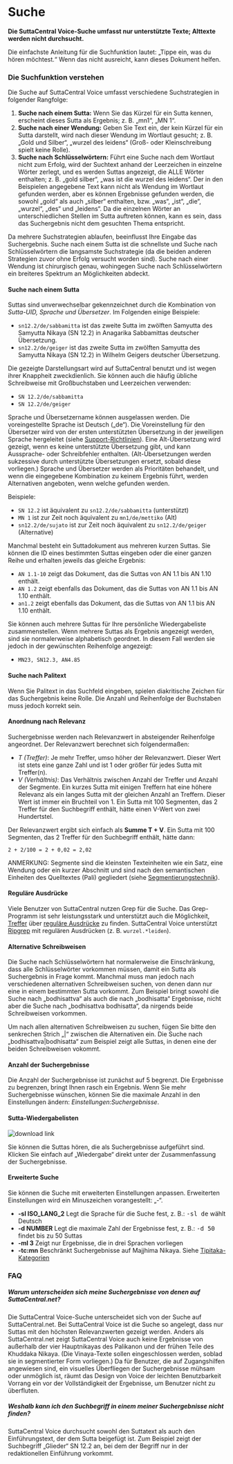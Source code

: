 # Suche
**Die SuttaCentral Voice-Suche umfasst nur unterstützte Texte; Alttexte werden nicht durchsucht.**

Die einfachste Anleitung für die Suchfunktion lautet: „Tippe ein, was du hören möchtest.“ Wenn das nicht ausreicht, kann dieses Dokument helfen.

### Die Suchfunktion verstehen
Die Suche auf SuttaCentral Voice umfasst verschiedene Suchstrategien in folgender Rangfolge:

1. **Suche nach einem Sutta:** Wenn Sie das Kürzel für ein Sutta kennen, erscheint dieses Sutta als Ergebnis; z. B. „mn1“, „MN 1“.
1. **Suche nach einer Wendung:** Geben Sie Text ein, der kein Kürzel für ein Sutta darstellt, wird nach dieser Wendung im Wortlaut gesucht; z. B. „Gold und Silber“, „wurzel des leidens“ (Groß- oder Kleinschreibung spielt keine Rolle).
1. **Suche nach Schlüsselwörtern:** Führt eine Suche nach dem Wortlaut nicht zum Erfolg, wird der Suchtext anhand der Leerzeichen in einzelne Wörter zerlegt, und es werden Suttas angezeigt, die ALLE Wörter enthalten; z. B. „gold silber“, „was ist die wurzel des leidens“. Der in den Beispielen angegebene Text kann nicht als Wendung im Wortlaut gefunden werden, aber es können Ergebnisse gefunden werden, die sowohl „gold“ als auch „silber“ enthalten, bzw. „was“, „ist“, „die“, „wurzel“, „des“ und „leidens“. Da die einzelnen Wörter an unterschiedlichen Stellen im Sutta auftreten können, kann es sein, dass das Suchergebnis nicht dem gesuchten Thema entspricht.

Da mehrere Suchstrategien ablaufen, beeinflusst Ihre Eingabe das Suchergebnis. Suche nach einem Sutta ist die schnellste und Suche nach Schlüsselwörtern die langsamste Suchstrategie (da die beiden anderen Strategien zuvor ohne Erfolg versucht worden sind). Suche nach einer Wendung ist chirurgisch genau, wohingegen Suche nach Schlüsselwörtern ein breiteres Spektrum an Möglichkeiten abdeckt.

#### Suche nach einem Sutta
Suttas sind unverwechselbar gekennzeichnet durch die Kombination von *Sutta-UID, Sprache und Übersetzer*. Im Folgenden einige Beispiele:

* `sn12.2/de/sabbamitta` ist das zweite Sutta im zwölften Samyutta des Samyutta Nikaya (SN 12.2) in Anagarika Sabbamittas deutscher Übersetzung.
* `sn12.2/de/geiger` ist das zweite Sutta im zwölften Samyutta des Samyutta Nikaya (SN 12.2) in Wilhelm Geigers deutscher Übersetzung.

Die gezeigte Darstellungsart wird auf SuttaCentral benutzt und ist wegen ihrer Knappheit zweckdienlich. Sie können auch die häufig übliche Schreibweise mit Großbuchstaben und Leerzeichen verwenden:

* `SN 12.2/de/sabbamitta`
* `SN 12.2/de/geiger`

Sprache und Übersetzername können ausgelassen werden. Die voreingestellte Sprache ist Deutsch („de“). Die Voreinstellung für den Übersetzer wird von der ersten unterstützten Übersetzung in der jeweiligen Sprache hergeleitet (siehe [Support-Richtlinien](https://sc-voice.github.io/dhammaregen/docs/voice/support)). Eine Alt-Übersetzung wird gezeigt, wenn es keine unterstützte Übersetzung gibt, und kann Aussprache- oder Schreibfehler enthalten. (Alt-Übersetzungen werden sukzessive durch unterstützte Übersetzungen ersetzt, sobald diese vorliegen.) Sprache und Übersetzer werden als Prioritäten behandelt, und wenn die eingegebene Kombination zu keinem Ergebnis führt, werden Alternativen angeboten, wenn welche gefunden werden.

Beispiele:

* `SN 12.2` ist äquivalent zu `sn12.2/de/sabbamitta` (unterstützt)
* `MN 1` ist zur Zeit noch äquivalent zu `mn1/de/mettiko` (Alt)
* `sn12.2/de/sujato` ist zur Zeit noch äquivalent zu `sn12.2/de/geiger` (Alternative)

Manchmal besteht ein Suttadokument aus mehreren kurzen Suttas. Sie können die ID eines bestimmten Suttas eingeben oder die einer ganzen Reihe und erhalten jeweils das gleiche Ergebnis:

* `AN 1.1-10` zeigt das Dokument, das die Suttas von AN 1.1 bis AN 1.10 enthält.
* `AN 1.2` zeigt ebenfalls das Dokument, das die Suttas von AN 1.1 bis AN 1.10 enthält.
* `an1.2` zeigt ebenfalls das Dokument, das die Suttas von AN 1.1 bis AN 1.10 enthält.

Sie können auch mehrere Suttas für Ihre persönliche Wiedergabeliste zusammenstellen. Wenn mehrere Suttas als Ergebnis angezeigt werden, sind sie normalerweise alphabetisch geordnet. In diesem Fall werden sie jedoch in der gewünschten Reihenfolge angezeigt:

* `MN23, SN12.3, AN4.85`

#### Suche nach Palitext
Wenn Sie Palitext in das Suchfeld eingeben, spielen diakritische Zeichen für das Suchergebnis keine Rolle. Die Anzahl und Reihenfolge der Buchstaben muss jedoch korrekt sein.

#### Anordnung nach Relevanz
Suchergebnisse werden nach Relevanzwert in absteigender Reihenfolge angeordnet. Der Relevanzwert berechnet sich folgendermaßen:

* *T (Treffer)*: Je mehr Treffer, umso höher der Relevanzwert. Dieser Wert ist stets eine ganze Zahl und ist 1 oder größer für jedes Sutta mit Treffer(n).
* *V (Verhältnis)*: Das Verhältnis zwischen Anzahl der Treffer und Anzahl der Segmente. Ein kurzes Sutta mit einigen Treffern hat eine höhere Relevanz als ein langes Sutta mit der gleichen Anzahl an Treffern. Dieser Wert ist immer ein Bruchteil von 1. Ein Sutta mit 100 Segmenten, das 2 Treffer für den Suchbegriff enthält, hätte einen V-Wert von zwei Hundertstel.

Der Relevanzwert ergibt sich einfach als **Summe T + V**. Ein Sutta mit 100 Segmenten, das 2 Treffer für den Suchbegriff enthält, hätte dann:

`2 + 2/100 = 2 + 0,02 = 2,02`

ANMERKUNG: Segmente sind die kleinsten Texteinheiten wie ein Satz, eine Wendung oder ein kurzer Abschnitt und sind nach den semantischen Einheiten des Quelltextes (Pali) gegliedert (siehe [Segmentierungstechnik](https://sc-voice.github.io/dhammaregen/docs/voice/segmentierung)).

#### Reguläre Ausdrücke
Viele Benutzer von SuttaCentral nutzen Grep für die Suche. Das Grep-Programm ist sehr leistungsstark und unterstützt auch die Möglichkeit, [Treffer](https://www.google.com/search?q=grep+-E+option) über [reguläre Ausdrücke](https://de.wikipedia.org/wiki/Regul%C3%A4rer_Ausdruck) zu finden. SuttaCentral Voice unterstützt [Ripgrep](https://github.com/BurntSushi/ripgrep) mit regulären Ausdrücken (z. B. `wurzel.*leiden`).

#### Alternative Schreibweisen
Die Suche nach Schlüsselwörtern hat normalerweise die Einschränkung, dass alle Schlüsselwörter vorkommen müssen, damit ein Sutta als Suchergebnis in Frage kommt. Manchmal muss man jedoch nach verschiedenen alternativen Schreibweisen suchen, von denen dann nur eine in einem bestimmten Sutta vorkommt. Zum Beispiel bringt sowohl die Suche nach „bodhisattva“ als auch die nach „bodhisatta“ Ergebnisse, nicht aber die Suche nach „bodhisattva bodhisatta“, da nirgends beide Schreibweisen vorkommen.

Um nach allen alternativen Schreibweisen zu suchen, fügen Sie bitte den senkrechen Strich „|“ zwischen die Alternativen ein. Die Suche nach „bodhisattva|bodhisatta“ zum Beispiel zeigt alle Suttas, in denen eine der beiden Schreibweisen vokommt.

#### Anzahl der Suchergebnisse
Die Anzahl der Suchergebnisse ist zunächst auf 5 begrenzt. Die Ergebnisse zu begrenzen, bringt Ihnen rasch ein Ergebnis. Wenn Sie mehr Suchergebnisse wünschen, können Sie die maximale Anzahl in den Einstellungen ändern: *Einstellungen:Suchergebnisse*.

#### Sutta-Wiedergabelisten

![download link](https://github.com/sc-voice/sc-voice/blob/master/src/assets/wiedergabeliste.png?raw=true)

Sie können die Suttas hören, die als Suchergebnisse aufgeführt sind. Klicken Sie einfach auf „Wiedergabe“ direkt unter der Zusammenfassung der Suchergebnisse.

#### Erweiterte Suche
Sie können die Suche mit erweiterten Einstellungen anpassen. Erweiterten Einstellungen wird ein Minuszeichen vorangestellt: „-“.

* **-sl ISO_LANG_2**  Legt die Sprache für die Suche fest, z. B.: <kbd>-sl de</kbd> wählt Deutsch
* **-d NUMBER**  Legt die maximale Zahl der Ergebnisse fest, z. B.: <kbd>-d 50</kbd> findet bis zu 50 Suttas
* **-ml 3**  Zeigt nur Ergebnisse, die in drei Sprachen vorliegen
* **-tc:mn** Beschränkt Suchergebnisse auf Majjhima Nikaya. Siehe [Tipitaka-Kategorien](https://sc-voice.github.io/dhammaregen/docs/voice/tipitaka-kategorien)

### FAQ
##### Warum unterscheiden sich meine Suchergebnisse von denen auf SuttaCentral.net?
Die SuttaCentral Voice-Suche unterscheidet sich von der Suche auf SuttaCentral.net. Bei SuttaCentral Voice ist die Suche so angelegt, dass nur Suttas mit den höchsten Relevanzwerten gezeigt werden. Anders als SuttaCentral.net zeigt SuttaCentral Voice auch keine Ergebnisse von außerhalb der vier Hauptnikayas des Palikanon und der frühen Teile des Khuddaka Nikaya. (Die Vinaya-Texte sollen eingeschlossen werden, soblad sie in segmentierter Form vorliegen.) Da für Benutzer, die auf Zugangshilfen angewiesen sind, ein visuelles Überfliegen der Suchergebnisse mühsam oder unmöglich ist, räumt das Design von Voice der leichten Benutzbarkeit Vorrang ein vor der Vollständigkeit der Ergebnisse, um Benutzer nicht zu überfluten.

##### Weshalb kann ich den Suchbegriff in einem meiner Suchergebnisse nicht finden?
SuttaCentral Voice durchsucht sowohl den Suttatext als auch den Einführungstext, der dem Sutta beigefügt ist. Zum Beispiel zeigt der Suchbegriff „Glieder“ SN 12.2 an, bei dem der Begriff nur in der redaktionellen Einführung vorkommt.
